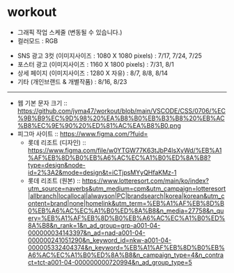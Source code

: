 # workout
+ 그래픽 작업 스케줄 (변동될 수 있습니다.)
+ 컬러모드 : RGB

* SNS 광고 3컷 (이미지사이즈 : 1080 X 1080 pixels)  : 7/17, 7/24, 7/25 
* 포스터 광고 (이미지사이즈 : 1160 X 1800 pixels)  : 7/31, 8/1
* 상세 페이지 (이미지사이즈 : 1280 X 자유) : 8/7, 8/8, 8/14
* 기타 (개인브랜드 & 개별작품) : 8/16, 8/23

------

+ 웹 기본 문자 크기 :: https://github.com/jyma47/workout/blob/main/VSCODE/CSS/0706/%EC%9B%B9%EC%9D%98%20%EA%B8%B0%EB%B3%B8%20%EB%AC%B8%EC%9E%90%20%ED%81%AC%EA%B8%B0.png
+ 피그마 사이트 :: https://www.figma.com/?fuid=
  + 롯데 리조트 (디자인) :: https://www.figma.com/file/w0YTGW77K63tJbP4IsXyWd/%EB%A1%AF%EB%8D%B0%EB%A6%AC%EC%A1%B0%ED%8A%B8?type=design&node-id=2%3A2&mode=design&t=iCTjpsMYyQHfaKMz-1
  + 롯데 리조트 (원본) :: https://www.lotteresort.com/main/ko/index?utm_source=naverbs&utm_medium=cpm&utm_campaign=lotteresort|allbranch|locallocal|alwayson|PC|brandsearch|korea|korean&utm_content=brand|none|homelink&utm_term=%EB%A1%AF%EB%8D%B0%EB%A6%AC%EC%A1%B0%ED%8A%B8&n_media=27758&n_query=%EB%A1%AF%EB%8D%B0%EB%A6%AC%EC%A1%B0%ED%8A%B8&n_rank=1&n_ad_group=grp-a001-04-000000034143397&n_ad=nad-a001-04-000000241051290&n_keyword_id=nkw-a001-04-000005332404374&n_keyword=%EB%A1%AF%EB%8D%B0%EB%A6%AC%EC%A1%B0%ED%8A%B8&n_campaign_type=4&n_contract=tct-a001-04-000000000720994&n_ad_group_type=5
